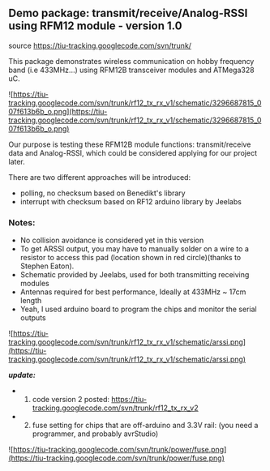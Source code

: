 ## Demo package: transmit/receive/Analog-RSSI using RFM12 module - version 1.0 ##

source https://tiu-tracking.googlecode.com/svn/trunk/

This package demonstrates wireless communication on hobby frequency
band (i.e 433MHz...) using RFM12B transceiver modules and ATMega328 uC.

![https://tiu-tracking.googlecode.com/svn/trunk/rf12_tx_rx_v1/schematic/3296687815_007f613b6b_o.png](https://tiu-tracking.googlecode.com/svn/trunk/rf12_tx_rx_v1/schematic/3296687815_007f613b6b_o.png)

Our purpose is testing these RFM12B module functions: transmit/receive data and Analog-RSSI, which could be considered applying for our project later.

There are two different approaches will be introduced:
  * polling, no checksum based on Benedikt's library
  * interrupt with checksum based on RF12 arduino library by Jeelabs


### Notes: ###
  * No collision avoidance is considered yet in this version
  * To get ARSSI output, you may have to manually solder on a wire to a resistor to access this pad (location shown in red circle)(thanks to Stephen Eaton).
  * Schematic provided by Jeelabs, used for both transmitting receiving modules
  * Antennas required for best performance, Ideally at 433MHz ~ 17cm length
  * Yeah, I used arduino board to program the chips and monitor the serial outputs

![https://tiu-tracking.googlecode.com/svn/trunk/rf12_tx_rx_v1/schematic/arssi.png](https://tiu-tracking.googlecode.com/svn/trunk/rf12_tx_rx_v1/schematic/arssi.png)


_**update:**_
  * 1. code version 2 posted: https://tiu-tracking.googlecode.com/svn/trunk/rf12_tx_rx_v2
  * 2. fuse setting for chips that are off-arduino and 3.3V rail: (you need a programmer, and probably avrStudio)

![https://tiu-tracking.googlecode.com/svn/trunk/power/fuse.png](https://tiu-tracking.googlecode.com/svn/trunk/power/fuse.png)